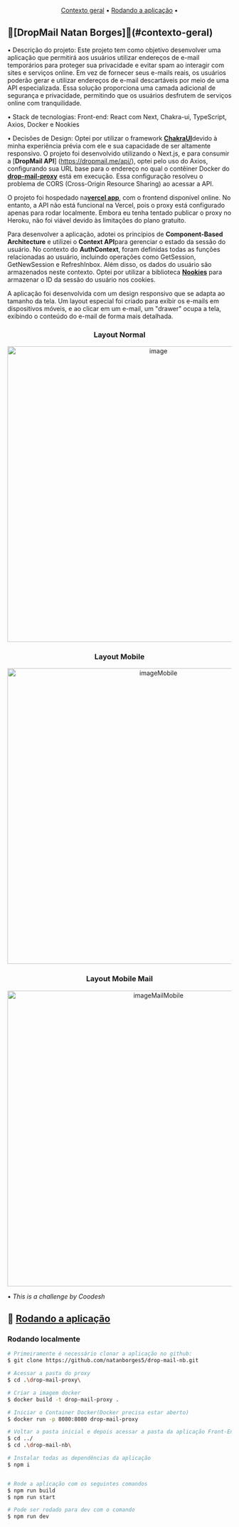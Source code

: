 <p align="center">
 <a href="#contexto-geral">Contexto geral</a> •
 <a href="#rodando-o-app">Rodando a aplicação</a> •
</p>

## 🧙[DropMail Natan Borges]🧙(#contexto-geral)

• Descrição do projeto: Este projeto tem como objetivo desenvolver uma aplicação que permitirá aos usuários utilizar endereços de e-mail temporários para proteger sua privacidade e evitar spam ao interagir
com sites e serviços online. Em vez de fornecer seus e-mails reais, os usuários poderão gerar e utilizar endereços de e-mail descartáveis por meio de uma API especializada. Essa solução proporciona uma camada
adicional de segurança e privacidade, permitindo que os usuários desfrutem de serviços online com tranquilidade.

• Stack de tecnologias:
Front-end: React com Next, Chakra-ui, TypeScript, Axios, Docker e Nookies

• Decisões de Design: Optei por utilizar o framework [**ChakraUI**](https://chakra-ui.com/)devido à minha experiência prévia com ele e sua capacidade de ser altamente responsivo. O projeto foi desenvolvido utilizando o Next.js, e para consumir a [**DropMail API**]    (https://dropmail.me/api/), optei pelo uso do Axios, configurando sua URL base para o endereço no qual o contêiner Docker do [**drop-mail-proxy**](https://github.com/natanborges5/drop-mail-nb/tree/master/drop-mail-proxy) está em execução. Essa configuração resolveu o problema de CORS (Cross-Origin Resource Sharing) ao acessar a API.
  
  O projeto foi hospedado na[**vercel app**](https://drop-mail-nb.vercel.app/), com o frontend disponível online. No entanto, a API não está funcional na Vercel, pois o proxy está configurado apenas para rodar localmente. Embora eu tenha tentado publicar o proxy no Heroku, não foi viável devido às limitações do plano gratuito.
  
  Para desenvolver a aplicação, adotei os princípios de **Component-Based Architecture** e utilizei o **Context API**para gerenciar o estado da sessão do usuário. No contexto do **AuthContext**, foram definidas todas as funções relacionadas ao usuário, incluindo operações como GetSession, GetNewSession e RefreshInbox. Além disso, os dados do usuário são armazenados neste contexto. Optei por utilizar a biblioteca [**Nookies**](https://www.npmjs.com/package/nookies/) para armazenar o ID da sessão do usuário nos cookies.

  A aplicação foi desenvolvida com um design responsivo que se adapta ao tamanho da tela. Um layout especial foi criado para exibir os e-mails em dispositivos móveis, e ao clicar em um e-mail, um "drawer" ocupa a tela, exibindo o conteúdo do e-mail de forma mais detalhada.
  
<!-- Layout Normal -->
<h3 align="center">Layout Normal</h3>
<p align="center">
  <img width="663"  alt="image" src="https://github.com/natanborges5/Images/blob/91b7fa3caab62c107874be057c083f190990fdbc/dropMailHome.png">
</p>

<!-- Layout Mobile -->
<h3 align="center">Layout Mobile</h3>
<p align="center">
  <img width="663" alt="imageMobile" src="https://github.com/natanborges5/Images/blob/91b7fa3caab62c107874be057c083f190990fdbc/homeMobile.png">
</p>

<!-- Layout Mobile Mail -->
<h3 align="center">Layout Mobile Mail</h3>
<p align="center">
  <img width="663" alt="imageMailMobile" src="https://github.com/natanborges5/Images/blob/91b7fa3caab62c107874be057c083f190990fdbc/mailMobile.png">
</p>
  
• *This is a challenge by Coodesh*
## 🎲 [Rodando a aplicação](#rodando-o-app)

### Rodando localmente

```bash
# Primeiramente é necessário clonar a aplicação no github:
$ git clone https://github.com/natanborges5/drop-mail-nb.git

# Acessar a pasta do proxy
$ cd .\drop-mail-proxy\

# Criar a imagem docker
$ docker build -t drop-mail-proxy .

# Iniciar o Container Docker(Docker precisa estar aberto)
$ docker run -p 8080:8080 drop-mail-proxy

# Voltar a pasta inicial e depois acessar a pasta da aplicação Front-End
$ cd ../
$ cd .\drop-mail-nb\

# Instalar todas as dependências da aplicação
$ npm i


# Rode a aplicação com os seguintes comandos
$ npm run build
$ npm run start

# Pode ser rodado para dev com o comando
$ npm run dev
```
